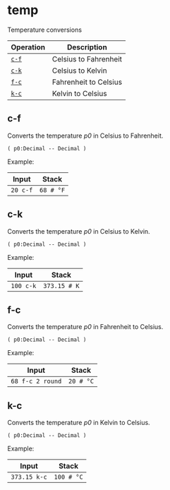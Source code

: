 <!-- Document generated by "gen-doc"; DO NOT EDIT -->
# temp

Temperature conversions

| Operation | Description
|--------|---------------
| [`c-f`](#c-f) | Celsius to Fahrenheit
| [`c-k`](#c-k) | Celsius to Kelvin
| [`f-c`](#f-c) | Fahrenheit to Celsius
| [`k-c`](#k-c) | Kelvin to Celsius


## c-f

Converts the temperature *p0* in Celsius to Fahrenheit.

```
( p0:Decimal -- Decimal )
```

Example:

<!-- test: c-f -->

| Input    | Stack
|----------|---------------
| `20 c-f` | `68 # °F`

## c-k

Converts the temperature *p0* in Celsius to Kelvin.

```
( p0:Decimal -- Decimal )
```

Example:

<!-- test: c-k -->

| Input     | Stack
|-----------|---------------
| `100 c-k` | `373.15 # K`

## f-c

Converts the temperature *p0* in Fahrenheit to Celsius.

```
( p0:Decimal -- Decimal )
```

Example:

<!-- test: f-c -->

| Input            | Stack
|------------------|---------------
| `68 f-c 2 round` | `20 # °C`

## k-c

Converts the temperature *p0* in Kelvin to Celsius.

```
( p0:Decimal -- Decimal )
```

Example:

<!-- test: k-c -->

| Input        | Stack
|--------------|---------------
| `373.15 k-c` | `100 # °C`
